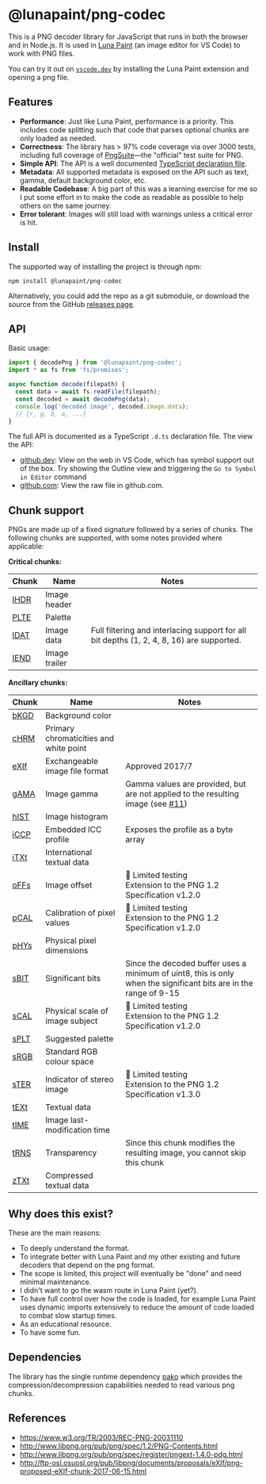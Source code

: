 # @lunapaint/png-codec

This is a PNG decoder library for JavaScript that runs in both the browser and in Node.js. It is used in [Luna Paint](https://marketplace.visualstudio.com/items?itemName=Tyriar.luna-paint) (an image editor for VS Code) to work with PNG files.

You can try it out on [`vscode.dev`](https://vscode.dev/) by installing the Luna Paint extension and opening a png file.


## Features

- **Performance**: Just like Luna Paint, performance is a priority. This includes code splitting such that code that parses optional chunks are only loaded as needed.
- **Correctness**: The library has > 97% code coverage via over 3000 tests, including full coverage of [PngSuite](https://github.com/lunapaint/pngsuite)—the "official" test suite for PNG.
- **Simple API**: The API is a well documented [TypeScript declaration file](https://github.dev/lunapaint/png-codec/blob/main/typings/api.d.ts).
- **Metadata**: All supported metadata is exposed on the API such as text, gamma, default background color, etc.
- **Readable Codebase**: A big part of this was a learning exercise for me so I put some effort in to make the code as readable as possible to help others on the same journey.
- **Error tolerant**: Images will still load with warnings unless a critical error is hit.


## Install

The supported way of installing the project is through npm:

```
npm install @lunapaint/png-codec
```

Alternatively, you could add the repo as a git submodule, or download the source from the GitHub [releases page](https://github.com/lunapaint/png-codec/releases).


## API

Basic usage:

```ts
import { decodePng } from '@lunapaint/png-codec';
import * as fs from 'fs/promises';

async function decode(filepath) {
  const data = await fs.readFile(filepath);
  const decoded = await decodePng(data);
  console.log('decoded image', decoded.image.data);
  // [r, g, b, a, ...]
}
```

The full API is documented as a TypeScript `.d.ts` declaration file. The view the API:

- [github.dev](https://github.dev/lunapaint/png-codec/blob/main/typings/api.d.ts): View on the web in VS Code, which has symbol support out of the box. Try showing the Outline view and triggering the `Go to Symbol in Editor` command
- [github.com](https://github.com/lunapaint/png-codec/blob/main/typings/api.d.ts): View the raw file in github.com.


## Chunk support

PNGs are made up of a fixed signature followed by a series of chunks. The following chunks are supported, with some notes provided where applicable:

**Critical chunks:**

| Chunk   | Name          | Notes
|---------|---------------|-------
| [IHDR]  | Image header  |
| [PLTE]  | Palette       |
| [IDAT]  | Image data    | Full filtering and interlacing support for all bit depths (1, 2, 4, 8, 16) are supported.
| [IEND]  | Image trailer |

**Ancillary chunks:**

| Chunk   | Name                                   | Notes
|---------|----------------------------------------|-------
| [bKGD]  | Background color                       |
| [cHRM]  | Primary chromaticities and white point |
| [eXIf]  | Exchangeable image file format         | Approved 2017/7
| [gAMA]  | Image gamma                            | Gamma values are provided, but are not applied to the resulting image (see [#11](https://github.com/lunapaint/png-codec/issues/11))
| [hIST]  | Image histogram                        |
| [iCCP]  | Embedded ICC profile                   | Exposes the profile as a byte array
| [iTXt]  | International textual data             |
| [oFFs]  | Image offset                           | 🧪 Limited testing<br>Extension to the PNG 1.2 Specification v1.2.0
| [pCAL]  | Calibration of pixel values            | 🧪 Limited testing<br>Extension to the PNG 1.2 Specification v1.2.0
| [pHYs]  | Physical pixel dimensions              |
| [sBIT]  | Significant bits                       | Since the decoded buffer uses a minimum of uint8, this is only when the significant bits are in the range of 9-15
| [sCAL]  | Physical scale of image subject        | 🧪 Limited testing<br>Extension to the PNG 1.2 Specification v1.2.0
| [sPLT]  | Suggested palette                      |
| [sRGB]  | Standard RGB colour space              |
| [sTER]  | Indicator of stereo image              | 🧪 Limited testing<br>Extension to the PNG 1.2 Specification v1.3.0
| [tEXt]  | Textual data                           |
| [tIME]  | Image last-modification time           |
| [tRNS]  | Transparency                           | Since this chunk modifies the resulting image, you cannot skip this chunk
| [zTXt]  | Compressed textual data                |


## Why does this exist?

These are the main reasons:

- To deeply understand the format.
- To integrate better with Luna Paint and my other existing and future decoders that depend on the png format.
- The scope is limited, this project will eventually be "done" and need minimal maintenance.
- I didn't want to go the wasm route in Luna Paint (yet?).
- To have full control over how the code is loaded, for example Luna Paint uses dynamic imports extensively to reduce the amount of code loaded to combat slow startup times.
- As an educational resource.
- To have some fun.


## Dependencies

The library has the single runtime dependency [pako](https://github.com/nodeca/pako) which provides the compression/decompression capabilities needed to read various png chunks.


## References

- https://www.w3.org/TR/2003/REC-PNG-20031110
- http://www.libpng.org/pub/png/spec/1.2/PNG-Contents.html
- http://www.libpng.org/pub/png/spec/register/pngext-1.4.0-pdg.html
- http://ftp-osl.osuosl.org/pub/libpng/documents/proposals/eXIf/png-proposed-eXIf-chunk-2017-06-15.html


[IHDR]: https://www.w3.org/TR/2003/REC-PNG-20031110/#11IHDR
[PLTE]: https://www.w3.org/TR/2003/REC-PNG-20031110/#11PLTE
[IDAT]: https://www.w3.org/TR/2003/REC-PNG-20031110/#11IDAT
[IEND]: https://www.w3.org/TR/2003/REC-PNG-20031110/#11IEND

[bKGD]: https://www.w3.org/TR/2003/REC-PNG-20031110/#11bKGD
[cHRM]: https://www.w3.org/TR/2003/REC-PNG-20031110/#11cHRM
[eXIf]: http://ftp-osl.osuosl.org/pub/libpng/documents/proposals/eXIf/png-proposed-eXIf-chunk-2017-06-15.html#C.eXIf
[gAMA]: https://www.w3.org/TR/2003/REC-PNG-20031110/#11gAMA
[hIST]: https://www.w3.org/TR/2003/REC-PNG-20031110/#11hIST
[iCCP]: https://www.w3.org/TR/2003/REC-PNG-20031110/#11iCCP
[iTXt]: https://www.w3.org/TR/2003/REC-PNG-20031110/#11iTXt
[oFFs]: http://www.libpng.org/pub/png/spec/register/pngext-1.4.0-pdg.html#C.oFFs
[pCAL]: http://www.libpng.org/pub/png/spec/register/pngext-1.4.0-pdg.html#C.pCAL
[pHYs]: https://www.w3.org/TR/2003/REC-PNG-20031110/#11pHYs
[sBIT]: https://www.w3.org/TR/2003/REC-PNG-20031110/#11sBIT
[sCAL]: http://www.libpng.org/pub/png/spec/register/pngext-1.4.0-pdg.html#C.sCAL
[sPLT]: https://www.w3.org/TR/2003/REC-PNG-20031110/#11sPLT
[sRGB]: https://www.w3.org/TR/2003/REC-PNG-20031110/#11sRGB
[sTER]: http://www.libpng.org/pub/png/spec/register/pngext-1.4.0-pdg.html#C.sTER
[tEXt]: https://www.w3.org/TR/2003/REC-PNG-20031110/#11tEXt
[tIME]: https://www.w3.org/TR/2003/REC-PNG-20031110/#11tIME
[tRNS]: https://www.w3.org/TR/2003/REC-PNG-20031110/#11tRNS
[zTXt]: https://www.w3.org/TR/2003/REC-PNG-20031110/#11zTXt
